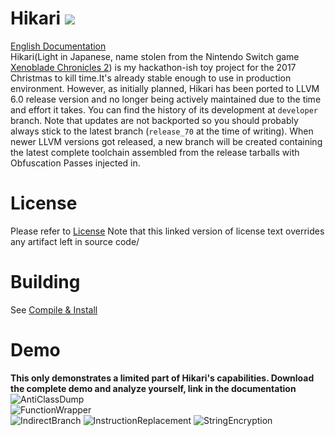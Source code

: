 # Hikari [![](https://img.shields.io/badge/chat-on--discord-7289da.svg?style=flat-square&longCache=true&logo=discord)](https://discord.gg/ebrfvfm)

[English Documentation](https://github.com/HikariObfuscator/Hikari/wiki)   
Hikari(Light in Japanese, name stolen from the Nintendo Switch game [Xenoblade Chronicles 2](http://www.nintendo.co.uk/Games/Nintendo-Switch/Xenoblade-Chronicles-2-1233955.html)) is my hackathon-ish toy project for the 2017 Christmas to kill time.It's already stable enough to use in production environment. However, as initially planned, Hikari  has been ported to LLVM 6.0 release version and no longer being actively maintained due to the time and effort it takes. You can find the history of its development at ``developer`` branch. Note that updates are not backported so you should probably always stick to the latest branch (``release_70`` at the time of writing). When newer LLVM versions got released, a new branch will be created containing the latest complete toolchain assembled from the release tarballs with Obfuscation Passes injected in.
# License
Please refer to [License](https://github.com/HikariObfuscator/Hikari/wiki/License) Note that this linked version of license text overrides any artifact left in source code/

# Building
See [Compile & Install](https://github.com/HikariObfuscator/Hikari/wiki/Compile-&-Install)

 
# Demo   
**This only demonstrates a limited part of Hikari's capabilities. Download the complete demo and analyze yourself, link in the documentation**  
![AntiClassDump](https://github.com/HikariObfuscator/Hikari/blob/master/Images/AntiClassDump.jpeg?raw=true)  
![FunctionWrapper](https://github.com/HikariObfuscator/Hikari/blob/master/Images/FunctionWrapper.jpeg?raw=true)  
![IndirectBranch](https://github.com/HikariObfuscator/Hikari/blob/master/Images/IndirectBranch.jpeg?raw=true)
![InstructionReplacement](https://github.com/HikariObfuscator/Hikari/blob/master/Images/InstructionReplacement.jpeg?raw=true)
![StringEncryption](https://github.com/HikariObfuscator/Hikari/blob/master/Images/StringEncryption.jpeg?raw=true)
